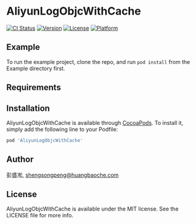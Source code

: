 # AliyunLogObjcWithCache

[![CI Status](https://img.shields.io/travis/彭盛凇/AliyunLogObjcWithCache.svg?style=flat)](https://travis-ci.org/彭盛凇/AliyunLogObjcWithCache)
[![Version](https://img.shields.io/cocoapods/v/AliyunLogObjcWithCache.svg?style=flat)](https://cocoapods.org/pods/AliyunLogObjcWithCache)
[![License](https://img.shields.io/cocoapods/l/AliyunLogObjcWithCache.svg?style=flat)](https://cocoapods.org/pods/AliyunLogObjcWithCache)
[![Platform](https://img.shields.io/cocoapods/p/AliyunLogObjcWithCache.svg?style=flat)](https://cocoapods.org/pods/AliyunLogObjcWithCache)

## Example

To run the example project, clone the repo, and run `pod install` from the Example directory first.

## Requirements

## Installation

AliyunLogObjcWithCache is available through [CocoaPods](https://cocoapods.org). To install
it, simply add the following line to your Podfile:

```ruby
pod 'AliyunLogObjcWithCache'
```

## Author

彭盛凇, shengsongpeng@huangbaoche.com

## License

AliyunLogObjcWithCache is available under the MIT license. See the LICENSE file for more info.
